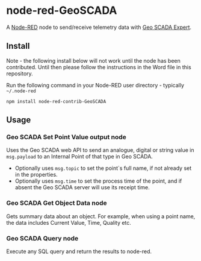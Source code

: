 node-red-GeoSCADA
===================

A <a href="http://nodered.org" target="_new">Node-RED</a> node to send/receive telemetry data with <a href="http://www.schneider-electric.com/en/product-range-presentation/61264-clearscada/" target="_new">Geo SCADA Expert</a>.

Install
-------

Note - the following install below will not work until the node has been contributed. Until then please follow the instructions in the Word file in this repository.


Run the following command in your Node-RED user directory - typically `~/.node-red`

    npm install node-red-contrib-GeoSCADA


Usage
-----

### Geo SCADA Set Point Value output node

Uses the Geo SCADA web API to send an analogue, digital or string value in `msg.payload` to an Internal Point of that type in Geo SCADA.
* Optionally uses `msg.topic` to set the point`s full name, if not already set in the properties.
* Optionally uses `msg.time` to set the process time of the point, and if absent the Geo SCADA server will use its receipt time.

### Geo SCADA Get Object Data node

Gets summary data about an object. For example, when using a point name, the data includes Current Value, Time, Quality etc.

### Geo SCADA Query node

Execute any SQL query and return the results to node-red.
